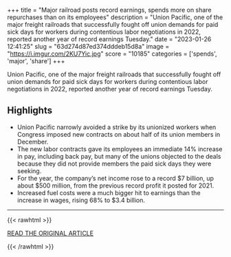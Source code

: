 +++
title = "Major railroad posts record earnings, spends more on share repurchases than on its employees"
description = "Union Pacific, one of the major freight railroads that successfully fought off union demands for paid sick days for workers during contentious labor negotiations in 2022, reported another year of record earnings Tuesday."
date = "2023-01-26 12:41:25"
slug = "63d274d87ed374dddeb15d8a"
image = "https://i.imgur.com/2KU7Yic.jpg"
score = "10185"
categories = ['spends', 'major', 'share']
+++

Union Pacific, one of the major freight railroads that successfully fought off union demands for paid sick days for workers during contentious labor negotiations in 2022, reported another year of record earnings Tuesday.

## Highlights

- Union Pacific narrowly avoided a strike by its unionized workers when Congress imposed new contracts on about half of its union members in December.
- The new labor contracts gave its employees an immediate 14% increase in pay, including back pay, but many of the unions objected to the deals because they did not provide members the paid sick days they were seeking.
- For the year, the company’s net income rose to a record $7 billion, up about $500 million, from the previous record profit it posted for 2021.
- Increased fuel costs were a much bigger hit to earnings than the increase in wages, rising 68% to $3.4 billion.

---

{{< rawhtml >}}
  <p class="article-category">
    <a target="_blank" href="https://www.cnn.com/2023/01/24/business/union-pacific-railroad-earnings/index.html?refer=fu">READ THE ORIGINAL ARTICLE</a>
  </p>
{{< /rawhtml >}}
